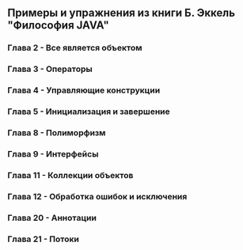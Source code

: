 ## __Примеры и упражнения из книги Б. Эккель "Философия JAVA"__

### Глава 2 - Все является объектом

### Глава 3 - Операторы

### Глава 4 - Управляющие конструкции

### Глава 5 - Инициализация и завершение

### Глава 8 - Полиморфизм

### Глава 9 - Интерфейсы

### Глава 11 - Коллекции объектов

### Глава 12 - Обработка ошибок и исключения

### Глава 20 - Аннотации

### Глава 21 - Потоки